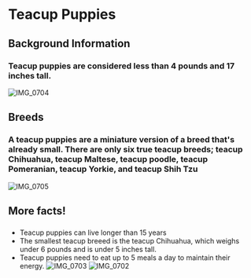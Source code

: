 # **Teacup Puppies**

## Background Information
### Teacup puppies are considered less than 4 pounds and 17 inches tall. 
![IMG_0704](https://user-images.githubusercontent.com/114507476/193714349-e0847a7e-b6ca-4282-925f-77f3c226f6ff.PNG)


## Breeds
### A teacup puppies are a miniature version of a breed that's already small. There are only six true teacup breeds; teacup Chihuahua, teacup Maltese, teacup poodle, teacup Pomeranian, teacup Yorkie, and teacup Shih Tzu
![IMG_0705](https://user-images.githubusercontent.com/114507476/193714360-401a0a39-b03d-44d7-874f-4aad4ffb3a85.PNG)

## More facts!
###
- Teacup puppies can live longer than 15 years
- The smallest teacup breeed is the teacup Chihuahua, which weighs under 6 pounds and is under 5 inches tall.
- Teacup puppies need to eat up to 5 meals a day to maintain their energy. 
![IMG_0703](https://user-images.githubusercontent.com/114507476/193714372-1606aac9-2d58-4e4a-b8be-8d1c964714ef.PNG)
![IMG_0702](https://user-images.githubusercontent.com/114507476/193714379-24313a9f-ff42-482b-b435-e6cfcacfc1df.PNG)

